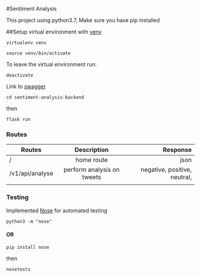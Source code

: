#Sentiment Analysis

This project using python3.7, Make sure you have pip installed 

##Setup virtual environment with [venv](https://sourabhbajaj.com/mac-setup/Python/virtualenv.html)

`virtualenv venv`

`source venv/bin/activate`

To leave the virtual environment run:

`deactivate`


Link to [swagger](https://app.swaggerhub.com/apis/Foluwa/sentimentAnalysis/1.0.0)

`cd sentiment-analysis-backend`

then

`flask run`


### Routes
| Routes      | Description          | Response  |
| ------------- |:-------------:| -----:|
| /             | home route | json  |
| /v1/api/analyse     | perform analysis on tweets     |  negative, positive, neutral,  |
|  |      |    |


### Testing 
Implemented [Nose](https://nose.readthedocs.io/en/latest/#python3) for automated testing

`python3 -m "nose"`

#### OR 

`pip install nose`

then

`nosetests`


